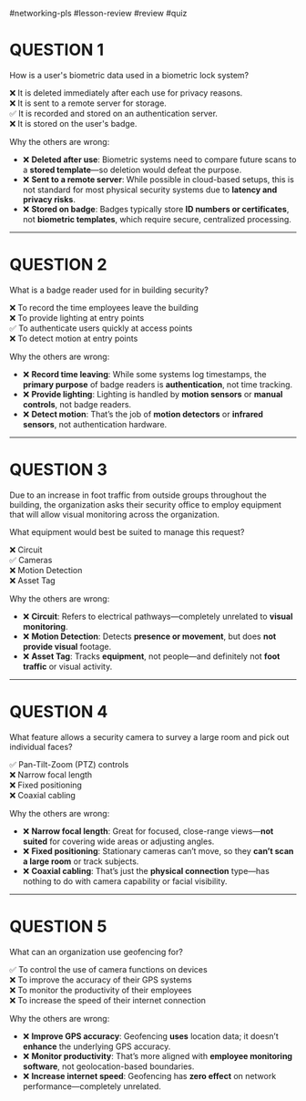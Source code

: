 #networking-pls #lesson-review #review #quiz 

# QUESTION 1

How is a user's biometric data used in a biometric lock system?

❌ It is deleted immediately after each use for privacy reasons.  
❌ It is sent to a remote server for storage.  
✅ It is recorded and stored on an authentication server.  
❌ It is stored on the user's badge.

Why the others are wrong:
- ❌ **Deleted after use**: Biometric systems need to compare future scans to a **stored template**—so deletion would defeat the purpose.
- ❌ **Sent to a remote server**: While possible in cloud-based setups, this is not standard for most physical security systems due to **latency and privacy risks**.
- ❌ **Stored on badge**: Badges typically store **ID numbers or certificates**, not **biometric templates**, which require secure, centralized processing.

---
# QUESTION 2

What is a badge reader used for in building security?

❌ To record the time employees leave the building  
❌ To provide lighting at entry points  
✅ To authenticate users quickly at access points  
❌ To detect motion at entry points

Why the others are wrong:
- ❌ **Record time leaving**: While some systems log timestamps, the **primary purpose** of badge readers is **authentication**, not time tracking.
- ❌ **Provide lighting**: Lighting is handled by **motion sensors** or **manual controls**, not badge readers.
- ❌ **Detect motion**: That’s the job of **motion detectors** or **infrared sensors**, not authentication hardware.

---
# QUESTION 3

Due to an increase in foot traffic from outside groups throughout the building, the organization asks their security office to employ equipment that will allow visual monitoring across the organization.

What equipment would best be suited to manage this request?

❌ Circuit  
✅ Cameras  
❌ Motion Detection  
❌ Asset Tag

Why the others are wrong:
- ❌ **Circuit**: Refers to electrical pathways—completely unrelated to **visual monitoring**.
- ❌ **Motion Detection**: Detects **presence or movement**, but does **not provide visual** footage.
- ❌ **Asset Tag**: Tracks **equipment**, not people—and definitely not **foot traffic** or visual activity.

---
# QUESTION 4

What feature allows a security camera to survey a large room and pick out individual faces?

✅ Pan-Tilt-Zoom (PTZ) controls  
❌ Narrow focal length  
❌ Fixed positioning  
❌ Coaxial cabling

Why the others are wrong:
- ❌ **Narrow focal length**: Great for focused, close-range views—**not suited** for covering wide areas or adjusting angles.
- ❌ **Fixed positioning**: Stationary cameras can’t move, so they **can’t scan a large room** or track subjects.
- ❌ **Coaxial cabling**: That’s just the **physical connection** type—has nothing to do with camera capability or facial visibility.

---
# QUESTION 5

What can an organization use geofencing for?

✅ To control the use of camera functions on devices  
❌ To improve the accuracy of their GPS systems  
❌ To monitor the productivity of their employees  
❌ To increase the speed of their internet connection

Why the others are wrong:
- ❌ **Improve GPS accuracy**: Geofencing **uses** location data; it doesn’t **enhance** the underlying GPS accuracy.
- ❌ **Monitor productivity**: That’s more aligned with **employee monitoring software**, not geolocation-based boundaries.
- ❌ **Increase internet speed**: Geofencing has **zero effect** on network performance—completely unrelated.
